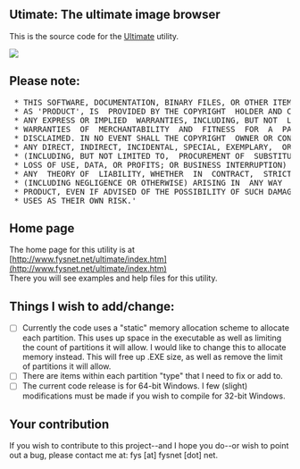 ## Utimate: The ultimate image browser

This is the source code for the [Ultimate](http://www.fysnet.net/ultimate/index.htm) utility.

<img src=http://www.fysnet.net/ultimate/demodisk.png>

## Please note:
<pre>
 * THIS SOFTWARE, DOCUMENTATION, BINARY FILES, OR OTHER ITEM, HEREBY FURTHER KNOWN
 * AS 'PRODUCT', IS  PROVIDED BY THE COPYRIGHT  HOLDER AND CONTRIBUTOR "AS IS" AND
 * ANY EXPRESS OR IMPLIED  WARRANTIES, INCLUDING, BUT NOT  LIMITED TO, THE IMPLIED
 * WARRANTIES  OF  MERCHANTABILITY  AND  FITNESS  FOR  A  PARTICULAR  PURPOSE  ARE 
 * DISCLAIMED. IN NO EVENT SHALL THE COPYRIGHT  OWNER OR CONTRIBUTOR BE LIABLE FOR
 * ANY DIRECT, INDIRECT, INCIDENTAL, SPECIAL, EXEMPLARY,  OR CONSEQUENTIAL DAMAGES
 * (INCLUDING, BUT NOT LIMITED TO,  PROCUREMENT OF  SUBSTITUTE GOODS  OR SERVICES;
 * LOSS OF USE, DATA, OR PROFITS; OR BUSINESS INTERRUPTION) HOWEVER  CAUSED AND ON
 * ANY  THEORY OF  LIABILITY, WHETHER  IN  CONTRACT,  STRICT  LIABILITY,  OR  TORT 
 * (INCLUDING NEGLIGENCE OR OTHERWISE) ARISING IN  ANY WAY  OUT OF THE USE OF THIS
 * PRODUCT, EVEN IF ADVISED OF THE POSSIBILITY OF SUCH DAMAGE.  READER AND/OR USER
 * USES AS THEIR OWN RISK.'
</pre>

## Home page
The home page for this utility is at [http://www.fysnet.net/ultimate/index.htm](http://www.fysnet.net/ultimate/index.htm)<br />
There you will see examples and help files for this utility.

## Things I wish to add/change:
- [ ] Currently the code uses a "static" memory allocation scheme to allocate each partition.
This uses up space in the executable as well as limiting the count of partitions it will
allow.  I would like to change this to allocate memory instead.  This will free up .EXE
size, as well as remove the limit of partitions it will allow.
- [ ] There are items within each partition "type" that I need to fix or add to.
- [ ] The current code release is for 64-bit Windows.  I few (slight) modifications must be
made if you wish to compile for 32-bit Windows.

## Your contribution
If you wish to contribute to this project--and I hope you do--or wish to point out a bug, please contact me at: fys [at] fysnet [dot] net.
